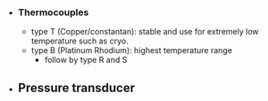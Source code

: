 - ### Thermocouples
	- type T (Copper/constantan): stable and use for extremely low temperature such as cryo. 
	- type B (Platinum Rhodium): highest temperature range
		- follow by type R and S
- Pressure transducer
	- 